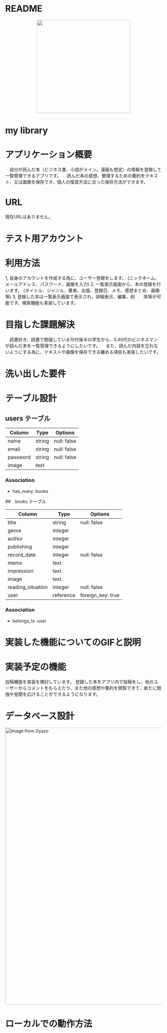 # README

<div align="center"><img src="https://lh3.googleusercontent.com/VlbjPQEhYKfdwJ4X_fNBXeIMQD35A1wYxIf1xurRSwTDUd671N1M00ZXIFEZSl7sSMEvjg=s113" width="300"/></div>

# my library

# アプリケーション概要
　自分が読んだ本（ビジネス書、小説がメイン。漫画も想定）の情報を登録して一覧管理できるアプリです。
　読んだ本の感想、整理するための要約をテキスト、又は画像を保存でき、個人の復習方法に合った保存方法ができます。

# URL
 現在URLはありません。

# テスト用アカウント

# 利用方法
 1, 自身のアカウントを作成する為に、ユーザー登録をします。
    (ニックネーム、メールアドレス、パスワード、画像を入力)
 2, 一覧表示画面から、本の登録を行います。
    (タイトル、ジャンル、著者、出版、登録日、メモ、感想まとめ、画像等)
 3, 登録した本は一覧表示画面で表示され、詳細表示、編集、削　　除等が可能です。検索機能も実装しています。 

# 目指した課題解決
 　読書好き、読書で勉強している10代後半の学生から、3,40代のビジネスマンが読んだ本を一覧管理できるようにしたいです。
 　また、読んだ内容を忘れないようにする為に、テキストや画像を保存できる纏める項目も実装したいです。

# 洗い出した要件

# テーブル設計

## users テーブル

| Column   | Type   | Options     |
| -------- | ------ | ----------- |
| name     | string | null: false |
| email    | string | null: false |
| password | string | null: false |
| image    | text   |             |

### Association
- has_many :books

##　books テーブル

| Column            | Type      | Options     |
| ----------------  | -------   | ----------- |
| title             | string    | null: false |
| genre             | integer   |             |
| author            | integer   |             |
| publishing        | integer   |             |
| record_date       | integer   | null: false |
| memo              | text      |             |
| impression        | text      |             |
| image             | text      |             |
| reading_situation | integer   | null: false |
| user              | reference | foreign_key: true |

### Association
- belongs_to :user

# 実装した機能についてのGIFと説明


# 実装予定の機能
  投稿機能を実装を検討しています。
  登録した本をアプリ内で投稿をし、他のユーザーからコメントをもらえたり、また他の感想や要約を閲覧できて、新たに勉強や見聞を広げることができるようになります。

# データベース設計
<a href="https://gyazo.com/d2966e5fe014f23fdbcffb542d5d192a"><img src="https://i.gyazo.com/d2966e5fe014f23fdbcffb542d5d192a.png" alt="Image from Gyazo" width="892"/></a>

# ローカルでの動作方法